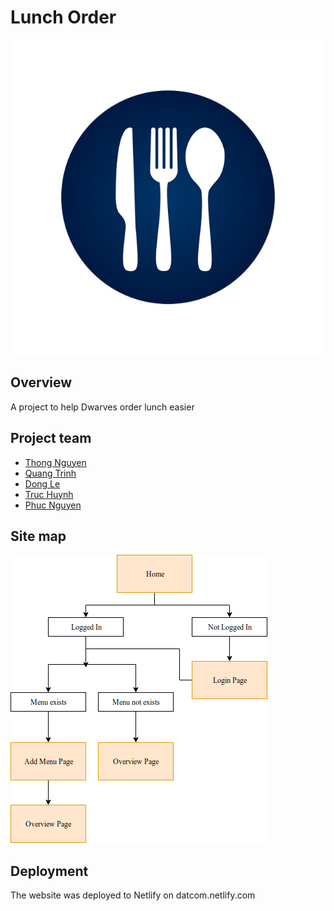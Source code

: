 # Lunch Order

![](docs/logo.png)

## Overview

A project to help Dwarves order lunch easier

## Project team

- [Thong Nguyen](https://git.d.foundation/thongnt)
- [Quang Trinh](https://git.d.foundation/quangtk)
- [Dong Le](https://git.d.foundation/donglb)
- [Truc Huynh](https://git.d.foundation/trucht)
- [Phuc Nguyen](https://git.d.foundation/phucnh)

## Site map

![](docs/SiteMap.png)

## Deployment

The website was deployed to Netlify on datcom.netlify.com

